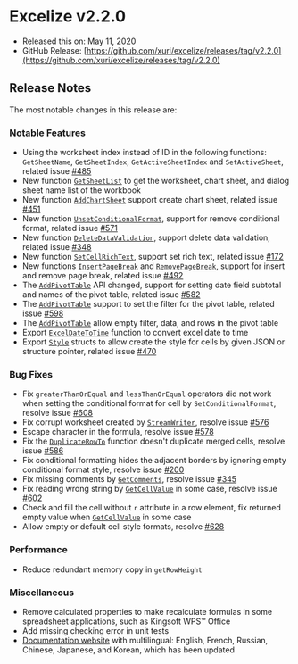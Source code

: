 # Excelize v2.2.0

* Released this on: May 11, 2020
* GitHub Release: [https://github.com/xuri/excelize/releases/tag/v2.2.0](https://github.com/xuri/excelize/releases/tag/v2.2.0)

## Release Notes

The most notable changes in this release are:

### Notable Features

* Using the worksheet index instead of ID in the following functions: `GetSheetName`, `GetSheetIndex`, `GetActiveSheetIndex` and `SetActiveSheet`, related issue [#485](https://github.com/xuri/excelize/issues/485)
* New function [`GetSheetList`](https://pkg.go.dev/github.com/360EntSecGroup-Skylar/excelize/v2@v2.2.0#File.GetSheetList) to get the worksheet, chart sheet, and dialog sheet name list of the workbook
* New function [`AddChartSheet`](https://pkg.go.dev/github.com/360EntSecGroup-Skylar/excelize/v2@v2.2.0#File.AddChartSheet) support create chart sheet, related issue [#451](https://github.com/xuri/excelize/issues/451)
* New function [`UnsetConditionalFormat`](https://pkg.go.dev/github.com/360EntSecGroup-Skylar/excelize/v2@v2.2.0#File.UnsetConditionalFormat), support for remove conditional format, related issue [#571](https://github.com/xuri/excelize/issues/571)
* New function [`DeleteDataValidation`](https://pkg.go.dev/github.com/360EntSecGroup-Skylar/excelize/v2@v2.2.0#File.DeleteDataValidation), support delete data validation, related issue [#348](https://github.com/xuri/excelize/issues/348)
* New function [`SetCellRichText`](https://pkg.go.dev/github.com/360EntSecGroup-Skylar/excelize/v2@v2.2.0#File.SetCellRichText), support set rich text, related issue [#172](https://github.com/xuri/excelize/issues/172)
* New functions [`InsertPageBreak`](https://pkg.go.dev/github.com/360EntSecGroup-Skylar/excelize/v2@v2.2.0#File.InsertPageBreak) and [`RemovePageBreak`](https://pkg.go.dev/github.com/360EntSecGroup-Skylar/excelize/v2@v2.2.0#File.RemovePageBreak), support for insert and remove page break, related issue [#492](https://github.com/xuri/excelize/issues/492)
* The [`AddPivotTable`](https://pkg.go.dev/github.com/360EntSecGroup-Skylar/excelize/v2@v2.2.0#File.AddPivotTable) API changed, support for setting date field subtotal and names of the pivot table, related issue [#582](https://github.com/xuri/excelize/issues/582)
* The [`AddPivotTable`](https://pkg.go.dev/github.com/360EntSecGroup-Skylar/excelize/v2@v2.2.0#File.AddPivotTable) support to set the filter for the pivot table, related issue [#598](https://github.com/xuri/excelize/issues/598)
* The [`AddPivotTable`](https://pkg.go.dev/github.com/360EntSecGroup-Skylar/excelize/v2@v2.2.0#File.AddPivotTable) allow empty filter, data, and rows in the pivot table
* Export [`ExcelDateToTime`](https://pkg.go.dev/github.com/360EntSecGroup-Skylar/excelize/v2@v2.2.0#File.ExcelDateToTime) function to convert excel date to time
* Export [`Style`](https://pkg.go.dev/github.com/360EntSecGroup-Skylar/excelize/v2@v2.2.0#Style) structs to allow create the style for cells by given JSON or structure pointer, related issue [#470](https://github.com/xuri/excelize/issues/470)

### Bug Fixes

* Fix `greaterThanOrEqual` and `lessThanOrEqual` operators did not work when setting the conditional format for cell by `SetConditionalFormat`, resolve issue [#608](https://github.com/xuri/excelize/issues/608)
* Fix corrupt worksheet created by [`StreamWriter`](https://pkg.go.dev/github.com/360EntSecGroup-Skylar/excelize/v2@v2.2.0#StreamWriter), resolve issue [#576](https://github.com/xuri/excelize/issues/576)
* Escape character in the formula, resolve issue [#578](https://github.com/xuri/excelize/issues/578)
* Fix the [`DuplicateRowTo`](https://pkg.go.dev/github.com/360EntSecGroup-Skylar/excelize/v2@v2.2.0#File.DuplicateRowTo) function doesn't duplicate merged cells, resolve issue [#586](https://github.com/xuri/excelize/issues/586)
* Fix conditional formatting hides the adjacent borders by ignoring empty conditional format style, resolve issue [#200](https://github.com/xuri/excelize/issues/200)
* Fix missing comments by [`GetComments`](https://pkg.go.dev/github.com/360EntSecGroup-Skylar/excelize/v2@v2.2.0#File.GetComments), resolve issue [#345](https://github.com/xuri/excelize/issues/345)
* Fix reading wrong string by [`GetCellValue`](https://pkg.go.dev/github.com/360EntSecGroup-Skylar/excelize/v2@v2.2.0#File.GetCellValue) in some case, resolve issue [#602](https://github.com/xuri/excelize/issues/602)
* Check and fill the cell without `r` attribute in a row element, fix returned empty value when [`GetCellValue`](https://pkg.go.dev/github.com/360EntSecGroup-Skylar/excelize/v2@v2.2.0#File.GetCellValue) in some case
* Allow empty or default cell style formats, resolve [#628](https://github.com/xuri/excelize/issues/628)

### Performance

* Reduce redundant memory copy in `getRowHeight`

### Miscellaneous

* Remove calculated properties to make recalculate formulas in some spreadsheet applications, such as Kingsoft WPS&trade; Office
* Add missing checking error in unit tests
* [Documentation website](https://xuri.me/excelize) with multilingual: English, French, Russian, Chinese, Japanese, and Korean, which has been updated

